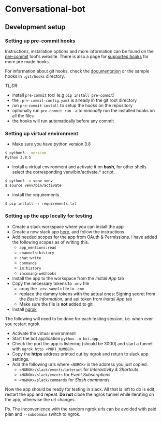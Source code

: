 # Conversational-bot


## Development setup

### Setting up pre-commit hooks

Instructions, installation options and more information can be found on the
[pre-commit](https://pre-commit.com) tool's website. There is also a page for
[supported hooks](https://pre-commit.com/hooks) for more pre made hooks.

For information about git hooks, check the
[documentation](https://git-scm.com/book/en/v2/Customizing-Git-Git-Hooks) or
the sample hooks in `.git/hooks` directory.

*TL;DR*
- install `pre-commit` tool (e.g `pip install pre-commit`)
- the `.pre-commit-config.yaml` is already in the git root directory
- run `pre-commit install` to setup the hooks on the repository
- optionally run `pre-commit run -a` to *manually* run the installed hooks on all the files
- the hooks will run automatically before any commit

### Setting up virtual environment

- Make sure you have python version 3.8
```bash
$ python3 --version
Python 3.8.5
```
- Install a virtual environment and activate it on **bash**, for other shells
  select the corresponding venv/bin/activate.\* script.
```bash
$ python3 -m venv venv
$ source venv/bin/activate
```
- Install the requirements
```bash
$ pip install -r requirements.txt
```

### Setting up the app locally for testing

- Create a slack workspace where you can install the app
- Create a new slack app [here](https://api.slack.com/apps), and follow the
  instructions
- Add needed scopes for the app from OAuth & Permissions. I have added the
  following scopes as of writing this.
  - `app_mentions:read`
  - `channels:history`
  - `chat:write`
  - `commands`
  - `im:history`
  - `incoming-webhooks`
- Install the app to the workspace from the *Install App* tab
- Copy the necessary tokens to `.env` file
  - copy the `.env.sample` file to `.env`
  - replace the dummy tokens with the actual ones: Signing secret from the
    *Basic Information*, and api token from *Install App* tab
  - Make sure the file is **not** added to git
- Install [ngrok](https://ngrok.com/download)

The following will need to be done for each testing session, i.e. when ever
you restart ngrok.

- Activate the virtual environment
- Start the bot application `python -m bot.app`
- Check the port the app is listening (should be 3000) and start a tunnel with
  `ngrok http <PORT_NUMBER>`
- Copy the **https** address printed out by ngrok and return to slack app
  settings.
- Add the following urls where `<NGROK>` is the address you just copied.
  - `<NGROK>/slack/events/interact` for *Interactivity & Shortcuts*
  - `<NGROK>/slack/events` for *Event Subscriptions*
  - `<NGROK>/slack/commands` for *Slash commands*

Now the app should be ready for testing in slack. All that is left to do is
edit, restart the app and repeat. **Do not** close the ngrok tunnel while
iterating on the app, otherwise the url changes.

Ps. The inconvenience with the random ngrok urls can be avoided with paid plan
and `--subdomain` switch to ngrok.
